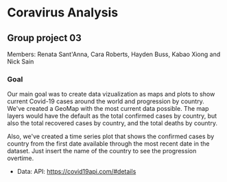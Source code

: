 # Coravirus Analysis

## Group project 03
Members: Renata Sant'Anna, Cara Roberts, Hayden Buss, Kabao Xiong and Nick Sain

### Goal

Our main goal was to create data vizualization as maps and plots to show current Covid-19 cases around the world and progression by country. We've created a GeoMap with the most current data possible. The map layers would have the default as the total confirmed cases by country, but also the total recovered cases by country, and the total deaths by country.

Also, we've created a time series plot that shows the confirmed cases by country from the first date available through the most recent date in the dataset. Just insert the name of the country to see the progression overtime.

- Data: API: https://covid19api.com/#details


